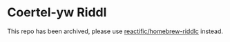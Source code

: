 # Coertel-yw Riddl

This repo has been archived, please use [reactific/homebrew-riddlc](https://github.com/reactific/homebrew-riddlc) instead.
